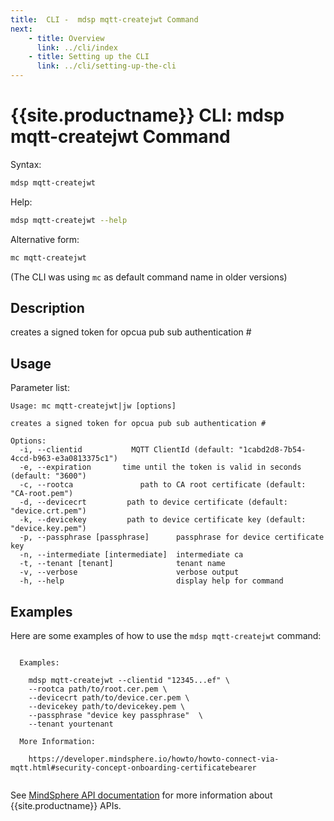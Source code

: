 ```yaml
---
title:  CLI -  mdsp mqtt-createjwt Command
next:
    - title: Overview
      link: ../cli/index
    - title: Setting up the CLI
      link: ../cli/setting-up-the-cli
---
```


# {{site.productname}} CLI: mdsp mqtt-createjwt Command

Syntax:

```bash
mdsp mqtt-createjwt
```

Help:

```bash
mdsp mqtt-createjwt --help
```

Alternative form:

```bash
mc mqtt-createjwt
```

(The CLI was using `mc` as default command name in older versions)

## Description

creates a signed token for opcua pub sub authentication #

## Usage

Parameter list:

```text
Usage: mc mqtt-createjwt|jw [options]

creates a signed token for opcua pub sub authentication #

Options:
  -i, --clientid           MQTT ClientId (default: "1cabd2d8-7b54-4ccd-b963-e3a0813375c1")
  -e, --expiration       time until the token is valid in seconds (default: "3600")
  -c, --rootca               path to CA root certificate (default: "CA-root.pem")
  -d, --devicecrt         path to device certificate (default: "device.crt.pem")
  -k, --devicekey         path to device certificate key (default: "device.key.pem")
  -p, --passphrase [passphrase]      passphrase for device certificate key
  -n, --intermediate [intermediate]  intermediate ca
  -t, --tenant [tenant]              tenant name
  -v, --verbose                      verbose output
  -h, --help                         display help for command

```

## Examples

Here are some examples of how to use the `mdsp mqtt-createjwt` command:

```text

  Examples:

    mdsp mqtt-createjwt --clientid "12345...ef" \
    --rootca path/to/root.cer.pem \
    --devicecrt path/to/device.cer.pem \
    --devicekey path/to/devicekey.pem \
    --passphrase "device key passphrase"  \
    --tenant yourtenant

  More Information: 

    https://developer.mindsphere.io/howto/howto-connect-via-mqtt.html#security-concept-onboarding-certificatebearer


```

See [MindSphere API documentation](https://documentation.mindsphere.io/MindSphere/apis/index.html) for more information about {{site.productname}} APIs.
